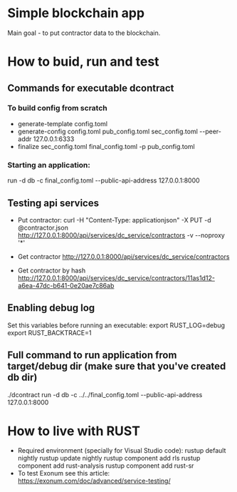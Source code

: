 Simple blockchain app
====

Main goal - to put contractor data to the blockchain.

# How to buid, run and test
## Commands for executable **dcontract**
### To build config from scratch
* generate-template config.toml
* generate-config config.toml pub_config.toml sec_config.toml --peer-addr 127.0.0.1:6333
* finalize sec_config.toml final_config.toml -p pub_config.toml
### Starting an application:
run -d db -c final_config.toml --public-api-address 127.0.0.1:8000

## Testing api services

* Put contractor:
curl -H "Content-Type: applicationjson" -X PUT -d @contractor.json http://127.0.0.1:8000/api/services/dc_service/contractors -v --noproxy '*'

* Get contractor
http://127.0.0.1:8000/api/services/dc_service/contractors

* Get contractor by hash
http://127.0.0.1:8000/api/services/dc_service/contractors/11as1d12-a6ea-47dc-b641-0e20ae7c86ab

## Enabling debug log
Set this variables before running an executable:
export RUST_LOG=debug
export RUST_BACKTRACE=1

## Full command to run application from target/debug dir (make sure that you've created db dir)
./dcontract run -d db -c ../../final_config.toml --public-api-address 127.0.0.1:8000

# How to live with RUST
* Required environment (specially for Visual Studio code):
rustup default nightly
rustup update nightly
rustup component add rls
rustup component add rust-analysis
rustup component add rust-sr
* To test Exonum see this article:
https://exonum.com/doc/advanced/service-testing/
